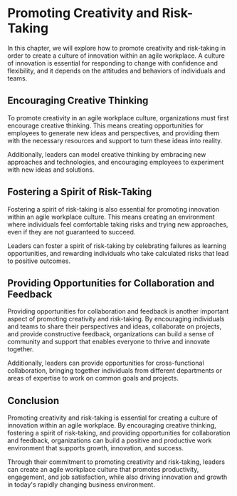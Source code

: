 # Promoting Creativity and Risk-Taking

In this chapter, we will explore how to promote creativity and risk-taking in order to create a culture of innovation within an agile workplace. A culture of innovation is essential for responding to change with confidence and flexibility, and it depends on the attitudes and behaviors of individuals and teams.

Encouraging Creative Thinking
-----------------------------

To promote creativity in an agile workplace culture, organizations must first encourage creative thinking. This means creating opportunities for employees to generate new ideas and perspectives, and providing them with the necessary resources and support to turn these ideas into reality.

Additionally, leaders can model creative thinking by embracing new approaches and technologies, and encouraging employees to experiment with new ideas and solutions.

Fostering a Spirit of Risk-Taking
---------------------------------

Fostering a spirit of risk-taking is also essential for promoting innovation within an agile workplace culture. This means creating an environment where individuals feel comfortable taking risks and trying new approaches, even if they are not guaranteed to succeed.

Leaders can foster a spirit of risk-taking by celebrating failures as learning opportunities, and rewarding individuals who take calculated risks that lead to positive outcomes.

Providing Opportunities for Collaboration and Feedback
------------------------------------------------------

Providing opportunities for collaboration and feedback is another important aspect of promoting creativity and risk-taking. By encouraging individuals and teams to share their perspectives and ideas, collaborate on projects, and provide constructive feedback, organizations can build a sense of community and support that enables everyone to thrive and innovate together.

Additionally, leaders can provide opportunities for cross-functional collaboration, bringing together individuals from different departments or areas of expertise to work on common goals and projects.

Conclusion
----------

Promoting creativity and risk-taking is essential for creating a culture of innovation within an agile workplace. By encouraging creative thinking, fostering a spirit of risk-taking, and providing opportunities for collaboration and feedback, organizations can build a positive and productive work environment that supports growth, innovation, and success.

Through their commitment to promoting creativity and risk-taking, leaders can create an agile workplace culture that promotes productivity, engagement, and job satisfaction, while also driving innovation and growth in today's rapidly changing business environment.
